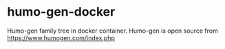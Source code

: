 # humo-gen-docker
Humo-gen family tree in docker container. Humo-gen is open source from https://www.humogen.com/index.php
